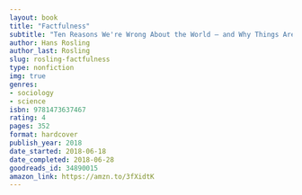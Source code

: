 ```yaml
---
layout: book
title: "Factfulness"
subtitle: "Ten Reasons We're Wrong About the World – and Why Things Are Better Than You Think"
author: Hans Rosling
author_last: Rosling
slug: rosling-factfulness
type: nonfiction
img: true
genres:
- sociology
- science
isbn: 9781473637467
rating: 4
pages: 352
format: hardcover
publish_year: 2018
date_started: 2018-06-18
date_completed: 2018-06-28
goodreads_id: 34890015
amazon_link: https://amzn.to/3fXidtK
---
```


